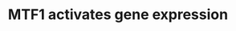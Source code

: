 ---
authors:
- ReactomeTeam
description: The MTF1:zinc complex in the nucleus binds Metal Response Elements (MREs),
  DNA containing the core consensus sequence 5'-TGCRCNC-3', and activates or represses
  transcription depending on the context of the MRE (reviewed in Laity and Andrews
  2007, Jackson et al. 2008, Gunther et al. 2012, Grzywacz et al. 2015). The 6 zinc
  fingers of each MTF1 monomer have different affinities for zinc and evidence from
  the mouse homolog indicates that different concentrations of zinc, and hence different
  metal loads in MTF1, activate different subsets of target genes (Wang et al. 2004,
  Dong et al. 2015). Genes activated by MTF1 include those encoding metallothioneins,
  zinc transporters, and stress-response proteins (Hardyman et al. 2016).  View original
  pathway at [http://www.reactome.org/PathwayBrowser/#DIAGRAM=5660489 Reactome].
last-edited: 2021-01-25
organisms:
- Homo sapiens
redirect_from:
- /index.php/Pathway:WP4036
- /instance/WP4036
schema-jsonld:
- '@context': https://schema.org/
  '@id': https://wikipathways.github.io/pathways/WP4036.html
  '@type': Dataset
  creator:
    '@type': Organization
    name: WikiPathways
  description: The MTF1:zinc complex in the nucleus binds Metal Response Elements
    (MREs), DNA containing the core consensus sequence 5'-TGCRCNC-3', and activates
    or represses transcription depending on the context of the MRE (reviewed in Laity
    and Andrews 2007, Jackson et al. 2008, Gunther et al. 2012, Grzywacz et al. 2015).
    The 6 zinc fingers of each MTF1 monomer have different affinities for zinc and
    evidence from the mouse homolog indicates that different concentrations of zinc,
    and hence different metal loads in MTF1, activate different subsets of target
    genes (Wang et al. 2004, Dong et al. 2015). Genes activated by MTF1 include those
    encoding metallothioneins, zinc transporters, and stress-response proteins (Hardyman
    et al. 2016).  View original pathway at [http://www.reactome.org/PathwayBrowser/#DIAGRAM=5660489
    Reactome].
  keywords:
  - MTF1 dimer:12Zn2+
  - CSRP1
  - SNCB
  - CSRP1 gene
  - dimer:12Zn2+:SNCB
  - MTF1
  - 'Zn2+ '
  - gene
  - 'CSRP1 gene '
  - SNCB gene
  - dimer:12Zn2+:CSRP1
  - 'SNCB gene '
  - 'MTF1 '
  license: CC0
  name: MTF1 activates gene expression
seo: CreativeWork
title: MTF1 activates gene expression
wpid: WP4036
---